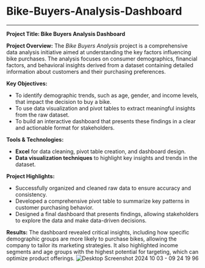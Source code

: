 # Bike-Buyers-Analysis-Dashboard

---
**Project Title: Bike Buyers Analysis Dashboard**

**Project Overview:**
The *Bike Buyers Analysis* project is a comprehensive data analysis initiative aimed at understanding the key factors influencing bike purchases. The analysis focuses on consumer demographics, financial factors, and behavioral insights derived from a dataset containing detailed information about customers and their purchasing preferences.

**Key Objectives:**
- To identify demographic trends, such as age, gender, and income levels, that impact the decision to buy a bike.
- To use data visualization and pivot tables to extract meaningful insights from the raw dataset.
- To build an interactive dashboard that presents these findings in a clear and actionable format for stakeholders.

**Tools & Technologies:**
- **Excel** for data cleaning, pivot table creation, and dashboard design.
- **Data visualization techniques** to highlight key insights and trends in the dataset.

**Project Highlights:**
- Successfully organized and cleaned raw data to ensure accuracy and consistency.
- Developed a comprehensive pivot table to summarize key patterns in customer purchasing behavior.
- Designed a final dashboard that presents findings, allowing stakeholders to explore the data and make data-driven decisions.

**Results:**
The dashboard revealed critical insights, including how specific demographic groups are more likely to purchase bikes, allowing the company to tailor its marketing strategies. It also highlighted income segments and age groups with the highest potential for targeting, which can optimize product offerings.
![Desktop Screenshot 2024 10 03 - 09 24 19 96](https://github.com/user-attachments/assets/39f3af30-a666-472a-895e-0b0c5472de72)

